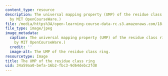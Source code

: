 ```yaml
---
content_type: resource
description: The universal mapping property (UMP) of the residue class ring. (Image
  by MIT OpenCourseWare.)
file: /media/https%3A/open-learning-course-data-rc.s3.amazonaws.com/18-705-commutative-algebra-fall-2008/34a59aa0befa16b2fbc39d64debc2fd8_18-705f08-th.jpg
file_type: image/jpeg
image_metadata:
  caption: The universal mapping property (UMP) of the residue class ring. (Image
    by MIT OpenCourseWare.)
  credit: ''
  image-alt: The UMP of the residue class ring.
resourcetype: Image
title: The UMP of the residue class ring
uid: 34a59aa0-befa-16b2-fbc3-9d64debc2fd8
---
```

